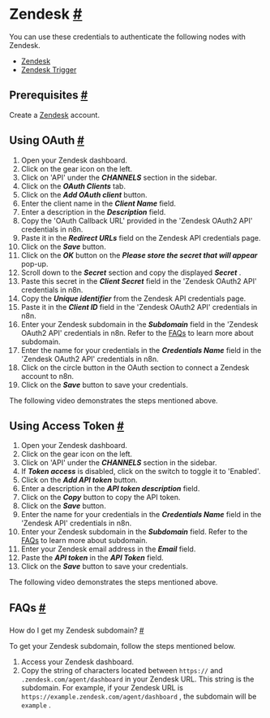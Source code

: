 


 Zendesk
 [#](#zendesk "Permanent link")
=========================================



 You can use these credentials to authenticate the following nodes with Zendesk.
 


* [Zendesk](/integrations/builtin/app-nodes/n8n-nodes-base.zendesk/)
* [Zendesk Trigger](/integrations/builtin/trigger-nodes/n8n-nodes-base.zendesktrigger/)



 Prerequisites
 [#](#prerequisites "Permanent link")
-----------------------------------------------------



 Create a
 [Zendesk](https://zendesk.com/) 
 account.
 



 Using OAuth
 [#](#using-oauth "Permanent link")
-------------------------------------------------


1. Open your Zendesk dashboard.
2. Click on the gear icon on the left.
3. Click on 'API' under the
 ***CHANNELS***
 section in the sidebar.
4. Click on the
 ***OAuth Clients***
 tab.
5. Click on the
 ***Add OAuth client***
 button.
6. Enter the client name in the
 ***Client Name***
 field.
7. Enter a description in the
 ***Description***
 field.
8. Copy the 'OAuth Callback URL' provided in the 'Zendesk OAuth2 API' credentials in n8n.
9. Paste it in the
 ***Redirect URLs***
 field on the Zendesk API credentials page.
10. Click on the
 ***Save***
 button.
11. Click on the
 ***OK***
 button on the
 ***Please store the secret that will appear***
 pop-up.
12. Scroll down to the
 ***Secret***
 section and copy the displayed
 ***Secret***
 .
13. Paste this secret in the
 ***Client Secret***
 field in the 'Zendesk OAuth2 API' credentials in n8n.
14. Copy the
 ***Unique identifier***
 from the Zendesk API credentials page.
15. Paste it in the
 ***Client ID***
 field in the 'Zendesk OAuth2 API' credentials in n8n.
16. Enter your Zendesk subdomain in the
 ***Subdomain***
 field in the 'Zendesk OAuth2 API' credentials in n8n. Refer to the
 [FAQs](#how-do-i-get-my-zendesk-subdomain) 
 to learn more about subdomain.
17. Enter the name for your credentials in the
 ***Credentials Name***
 field in the 'Zendesk OAuth2 API' credentials in n8n.
18. Click on the circle button in the OAuth section to connect a Zendesk account to n8n.
19. Click on the
 ***Save***
 button to save your credentials.



 The following video demonstrates the steps mentioned above.
 







 Using Access Token
 [#](#using-access-token "Permanent link")
---------------------------------------------------------------


1. Open your Zendesk dashboard.
2. Click on the gear icon on the left.
3. Click on 'API' under the
 ***CHANNELS***
 section in the sidebar.
4. If
 ***Token access***
 is disabled, click on the switch to toggle it to 'Enabled'.
5. Click on the
 ***Add API token***
 button.
6. Enter a description in the
 ***API token description***
 field.
7. Click on the
 ***Copy***
 button to copy the API token.
8. Click on the
 ***Save***
 button.
9. Enter the name for your credentials in the
 ***Credentials Name***
 field in the 'Zendesk API' credentials in n8n.
10. Enter your Zendesk subdomain in the
 ***Subdomain***
 field. Refer to the
 [FAQs](#how-do-i-get-my-zendesk-subdomain) 
 to learn more about subdomain.
11. Enter your Zendesk email address in the
 ***Email***
 field.
12. Paste the
 ***API token***
 in the
 ***API Token***
 field.
13. Click on the
 ***Save***
 button to save your credentials.



 The following video demonstrates the steps mentioned above.
 







 FAQs
 [#](#faqs "Permanent link")
-----------------------------------


### 
 How do I get my Zendesk subdomain?
 [#](#how-do-i-get-my-zendesk-subdomain "Permanent link")



 To get your Zendesk subdomain, follow the steps mentioned below.
1. Access your Zendesk dashboard.
2. Copy the string of characters located between
 `https://` 
 and
 `.zendesk.com/agent/dashboard` 
 in your Zendesk URL. This string is the subdomain. For example, if your Zendesk URL is
 `https://example.zendesk.com/agent/dashboard` 
 , the subdomain will be
 `example` 
 .
 




